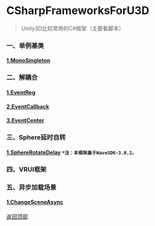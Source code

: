 <!--
 * @Description: CSharpFrameworksForU3D
 * @Version: 2.0
 * @Author: Luther
 * @Date: 2019-12-13 12:32:13
 * @LastEditors: Luther
 * @LastEditTime: 2019-12-14 17:13:41
 -->
# CSharpFrameworksForU3D
>Unity3D比较常用的C#框架（主要看脚本）

### 一、单例基类
#### [1.MonoSingleton](/01_单例基类/MonoSingleton.cs)

### 二、解耦合
#### [1.EventReg](/02_解耦合/CentralSystem/EventReg.cs)
#### [2.EventCallback](/02_解耦合/CentralSystem/EventCallback.cs)
#### [3.EventCenter](/02_解耦合/CentralSystem/EventCenter.cs)

### 三、Sphere延时自转
#### [1.SphereRotateDelay](/03_Sphere延时自转/SphereRotateDelay.cs) `*注：本框架基于WaveSDK-3.0.2。`

### 四、VRUI框架

### 五、异步加载场景
#### [1.ChangeSceneAsync](/05_异步加载场景/SceneManager/ChangeSceneAsync.cs)















[返回顶部](#csharpframeworksforu3d)